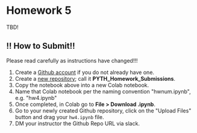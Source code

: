 <!---
{"next":"Homework/final.md","title":"Homework 5"}
-->

# Homework 5


TBD!

## ‼️ How to Submit‼️ 

Please read carefully as instructions have changed!!!

1. Create a [Github account](https://github.com/) if you do not already have one.
2. Create a [new repository](https://github.com/new); call it **PYTH_Homework_Submissions**.
3. Copy the notebook above into a new Colab notebook.
4. Name that Colab notebook per the naming convention "hwnum.ipynb", e.g. "hw4.ipynb"
5. Once completed, in Colab go to **File > Download .ipynb**.
6. Go to your newly created Github repository, click on the "Upload Files" button and drag your `hw4.ipynb` file.
7. DM your instructor the Github Repo URL via slack.


<!--
## Data sets

* **[OMDB Movies | Local](https://raw.githubusercontent.com/mottaquikarim/PythonProgramming/master/raw_data/movies_rated.csv)**
	* *You can download a version of the Adventureworks Cycles dataset directly from this Github Repo* 

## Problems

1. **Import the data CSV as dataframe** *(See above for link to dataset)*
2. **Print first 5 rows**
3. **Print out the num rows and cols in the dataset**
4. **Print out column names**
5. **Print out the column data types**
6. **How many unique genres are available in the dataset?**
7. **How many movies are available per genre?**
8. **What are the top 5 R-rated movies?** *(hint: Boolean filters needed! Then sorting!)*
9. **What is the average Rotten Tomatoes score for all available films?**
10. **Same question as above, but for the top 5 films**
11. **What is the Five Number Summary like for top rated films as per IMDB?**
12. **Find the ratio between Rotten Tomato rating vs IMDB rating for all films. Update the dataframe to include a `Ratings Ratio` column *(inplace)***.
13. **Find the top 3 ratings ratio movies (rated higher on IMBD compared to Rotten Tomatoes)**
14. **Find the top 3 ratings ratio movies (rated higher on IMBD compared to Rotten Tomatoes)**

## How to Submit

1. Name the Colab notebook with your answers per the naming convention "<your_name>_hwnum.ipynb", e.g. "taq_karim_hw1.ipynb"
2. Grant edit access to your instructor.
3. DM the file link to your instructor via Slack.

-->
